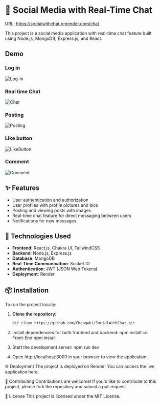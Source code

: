 # 🌟 Social Media with Real-Time Chat
URL: https://socialwithchat.onrender.com/chat

This project is a social media application with real-time chat feature built using Node.js, MongoDB, Express.js, and React.

## Demo

### Log in
![Log-in](https://i.giphy.com/media/v1.Y2lkPTc5MGI3NjExajMwNzZvNnNkZTJ2aXRmbzB4czNnamprejFjNTl1ZG8zemljZGJuYyZlcD12MV9pbnRlcm5hbF9naWZfYnlfaWQmY3Q9Zw/pKF3Jg5zuBGd21JWxY/giphy.gif)

### Real time Chat
![Chat](https://i.giphy.com/media/v1.Y2lkPTc5MGI3NjExemFmbTd3Z3Fxam44Z21tNG5nYnhjMmZueDl1Z3JpMHhwYjk1NXpyNSZlcD12MV9pbnRlcm5hbF9naWZfYnlfaWQmY3Q9Zw/Yf9PMwGynbaAmagFR8/giphy.gif)

### Posting
![Posting](https://i.giphy.com/media/v1.Y2lkPTc5MGI3NjExaGRnNmdsMnd6OTN4cThvbHFya3lpNG12Y2RrazFxZHJsMWQyNWJ5dSZlcD12MV9pbnRlcm5hbF9naWZfYnlfaWQmY3Q9Zw/yxIeuKAB0mzHbvXwQk/giphy.gif)

### Like button
![LikeButton](https://i.giphy.com/media/v1.Y2lkPTc5MGI3NjExNXl2Y3hldno0cDl6ejJsZXhmN3Zvd2x0ZG42ZWdxZGsxYzg3bzdmcSZlcD12MV9pbnRlcm5hbF9naWZfYnlfaWQmY3Q9Zw/apcQqnrZs8rrlXipcS/giphy.gif)

### Comment
![Comment](https://i.giphy.com/media/v1.Y2lkPTc5MGI3NjExcnFmMWI5bTNlODVnb3g2Zzdkenl0ZzE4cHVrOWs0NWZwMGI2OWhvbiZlcD12MV9pbnRlcm5hbF9naWZfYnlfaWQmY3Q9Zw/hwGLV7IVhyDH2YbOuG/giphy.gif)

## ✨ Features

- User authentication and authorization
- User profiles with profile pictures and bios
- Posting and viewing posts with images
- Real-time chat feature for direct messaging between users
- Notifications for new messages

## 🚀 Technologies Used

- **Frontend**: React.js, Chakra UI, TailwindCSS
- **Backend**: Node.js, Express.js
- **Database**: MongoDB
- **Real-Time Communication**: Socket.IO
- **Authentication**: JWT (JSON Web Tokens)
- **Deployment**: Render

## 📦 Installation

To run the project locally:

1. **Clone the repository:**
   ```bash
   git clone https://github.com/Changwhi/SocialWithChat.git

2. Install dependencies for both frontend and backend:
npm install
cd Front-End
npm install

3. Start the development server:
npm run dev

4. Open http://localhost:3000 in your browser to view the application.

🌐 Deployment
The project is deployed on Render. You can access the live application here.

🤝 Contributing
Contributions are welcome! If you'd like to contribute to this project, please fork the repository and submit a pull request.

📄 License
This project is licensed under the MIT License.
